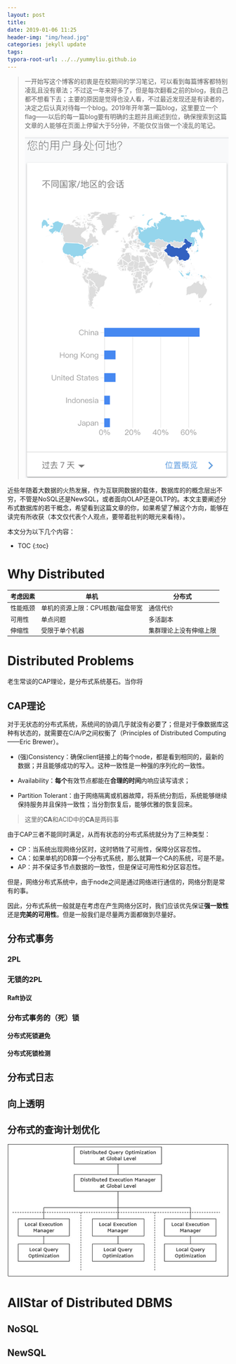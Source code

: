 ```yaml
---
layout: post
title: 
date: 2019-01-06 11:25
header-img: "img/head.jpg"
categories: jekyll update
tags:
typora-root-url: ../../yummyliu.github.io
---
```

> 一开始写这个博客的初衷是在校期间的学习笔记，可以看到每篇博客都特别凌乱且没有章法；不过这一年来好多了，但是每次翻看之前的blog，我自己都不想看下去；主要的原因是觉得也没人看，不过最近发现还是有读者的，决定之后认真对待每一个blog。2019年开年第一篇blog，这里要立一个flag——以后的每一篇blog要有明确的主题并且阐述到位，确保搜索到这篇文章的人能够在页面上停留大于5分钟，不能仅仅当做一个凌乱的笔记。
>
> ![image-20190106114108370](/image/dau.png)



近些年随着大数据的火热发展，作为互联网数据的载体，数据库的的概念层出不穷，不管是NoSQL还是NewSQL，或者面向OLAP还是OLTP的。本文主要阐述分布式数据库的若干概念，希望看到这篇文章的你，如果希望了解这个方向，能够在读完有所收获（本文仅代表个人观点，要带着批判的眼光来看待）。

本文分为以下几个内容：

* TOC
{:toc}
# Why Distributed

| 考虑因素 | 单机                             | 分布式                 |
| -------- | -------------------------------- | ---------------------- |
| 性能瓶颈 | 单机的资源上限：CPU核数/磁盘带宽 | 通信代价               |
| 可用性   | 单点问题                         | 多活副本               |
| 伸缩性   | 受限于单个机器                   | 集群理论上没有伸缩上限 |

# Distributed Problems

老生常谈的CAP理论，是分布式系统基石。当你将

## CAP理论

对于无状态的分布式系统，系统间的协调几乎就没有必要了；但是对于像数据库这种有状态的，就需要在C/A/P之间权衡了（Principles of Distributed Computing ——Eric Brewer）。

+ (强)Consistency：确保client链接上的每个node，都是看到相同的，最新的数据；并且能够成功的写入。这种一致性是一种强的序列化的一致性。

+ Availability：**每个**有效节点都能在**合理的时间**内响应读写请求；

+ Partition Tolerant：由于网络隔离或机器故障，将系统分割后，系统能够继续保持服务并且保持一致性；当分割恢复后，能够优雅的恢复回来。

> 这里的**CA**和ACID中的**CA**是两码事

由于CAP三者不能同时满足，从而有状态的分布式系统就分为了三种类型：

+ CP：当系统出现网络分区时，这时牺牲了可用性，保障分区容忍性。
+ CA：如果单机的DB算一个分布式系统，那么就算一个CA的系统，可是不是。
+ AP：并不保证多节点数据的一致性，但是保证可用性和分区容忍性。

但是，网络分布式系统中，由于node之间是通过网络进行通信的，网络分割是常有的事。

因此，分布式系统一般就是在考虑在产生网络分区时，我们应该优先保证**强一致性**还是**完美的可用性**。但是一般我们是尽量两方面都做到尽量好。

























## 分布式事务

### 2PL

### 无锁的2PL

#### Raft协议

### 分布式事务的（死）锁

#### 分布式死锁避免

#### 分布式死锁检测

## 分布式日志

## 向上透明

## 分布式的查询计划优化

![Distributed Query Processing Architecture](/image/distributed_query_architecture.png)

# AllStar of Distributed DBMS

## NoSQL



## NewSQL

